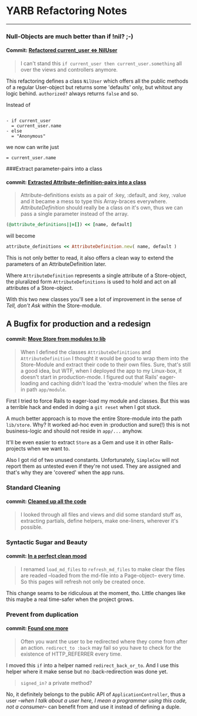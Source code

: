 YARB Refactoring Notes
======================

<!-- Place this tag where you want the +1 button to render. -->
<div class="g-plusone" data-annotation="inline" data-width="300"></div>

----

### Null-Objects are much better than if !nil? ;-)

#### Commit: [Refactored current_user <=> NilUser](https://github.com/iboard/yarb/commit/0017ba577bcc004d51be3b1cccaa733a04aa1119)

> I can't stand this `if current_user then current_user.something` all
> over the views and controllers anymore.

This refactoring defines a class `NilUser` which offers all the public
methods of a regular User-object but returns some 'defaults' only, but
whitout any logic behind. `authorized?` always returns `false` and so.

Instead of

```haml

- if current_user
  = current_user.name
- else
  = "Anonymous"
```

we now can write just

```haml
= current_user.name
```



###Extract parameter-pairs into a class

#### commit: [Extracted Attribute-definition-pairs into a class](https://github.com/iboard/yarb/commit/b5a4829ca6176385f7f31173466d0bb2193de758)

> Attribute-definitions exists as a pair of :key, :default, and :key, :value 
> and it became a mess to type this Array-braces everywhere.
> _AttributeDefinition_ should really be a class on it's own, thus we
> can pass a single parameter instead of the array.

```ruby
(@attribute_definitions||=[]) << [name, default]
```

will become

```ruby
attribute_definitions << AttributeDefinition.new( name, default )
```

This is not only better to read, it also offers a clean way to extend
the parameters of an AttributeDefinition later.

Where `AttributeDefinition` represents a single attribute of a
Store-object, the pluralized form `AttributeDefinitions` is used to hold
and act on all attributes of a Store-object.

With this two new classes you'll see a lot of improvement in the sense
of *_Tell, don't Ask_* within the Store-module.




A Bugfix for production and a redesign
--------------------------------------

#### commit: [Move Store from modules to lib](https://github.com/iboard/yarb/commit/d28802d33388da1fcfdfd45e32a113f408b8bcba)

> When I defined the classes `AttributeDefinitions` and
`AttributeDefinition` I thought it would be good to wrap them into the
Store-Module and extract their code to their own files.
> Sure, that's still a good idea, but WTF, when I deployed the app to my
Linux-box, it doesn't start in production-mode.
> I figured out that Rails' eager-loading and caching didn't load the
'extra-module' when the files are in path `app/module`.

First I tried to force Rails to eager-load my module and classes. But
this was a terrible hack and ended in doing a `git reset` when I got stuck.

A much better approach is to move the entire Store-module into the path
`lib/store`. Why? It worked ad-hoc even in :production and sure(!) this is not
business-logic and should not reside in `app/...` anyhow.

It'll be even easier to extract `Store` as a Gem and use it in other
Rails-projects when we want to.

Also I got rid of two unused constants. Unfortunately, `SimpleCov` will
not report them as untested even if they're not used. They are assigned
and that's why they are 'covered' when the app runs.

### Standard Cleaning

#### commit: [Cleaned up all the code](https://github.com/iboard/yarb/commit/630b6a093fa31c4aced6556bc1c12ae1d7bb722f)

> I looked through all files and views and did some standard stuff as,
> extracting partials, define helpers, make one-liners, wherever it's
> possible.


### Syntactic Sugar and Beauty

#### commit: [In a perfect clean mood](https://github.com/iboard/yarb/commit/eb4eab2fffa01318fb3947d76d6974b414b17807)

> I renamed `load_md_files` to `refresh_md_files` to make clear the
> files are readed –loaded from the md-file into a Page-object– every
> time. So this pages will refresh not only be created once.

This change seams to be ridiculous at the moment, tho. Little changes like this 
maybe a real time-safer when the project grows.


### Prevent from duplication

#### commit: [Found one more](https://github.com/iboard/yarb/commit/9189087a35ab2e122dc29c3084c12a49dc73730b)

> Often you want the user to be redirected where they come from after
> an action. `redirect_to :back` may fail so you have to check for the
> existence of HTTP_REFERRER every time.
  
I moved this `if` into a helper named `redirect_back_or_to`. And I use
this helper where it make sense but no :back-redirection was done yet.

> `signed_in?` a private method?

No, it definitely belongs to the public API of `ApplicationController`,
thus a user –_when I talk about a user here, I mean a programmer using
this code, not a consumer_– can benefit from and use it instead of
defining a duple. 

<!-- Place this tag after the last +1 button tag. -->
<script type="text/javascript">
  (function() {
var po = document.createElement('script'); po.type = 'text/javascript'; po.async = true;
  po.src = 'https://apis.google.com/js/plusone.js';
  var s = document.getElementsByTagName('script')[0]; s.parentNode.insertBefore(po, s);
})();
</script>
